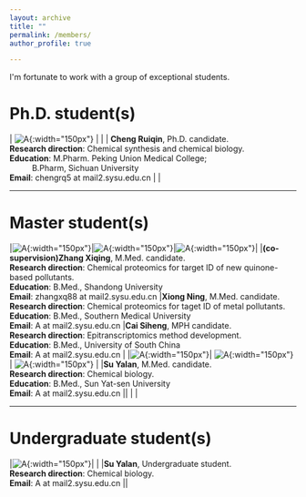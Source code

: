 ```yaml
---
layout: archive
title: ""
permalink: /members/
author_profile: true

---
```

<p class="text-center">
I'm fortunate to work with a group of exceptional students.
</p>

Ph.D. student(s)
======
<style>
table {
    border-collapse: collapse;
    border:none;
}
td, th {
    border: none;
}
table th:first-of-type {
    width: 8cm;
}
table th:first-of-type(2) {
    width: 8cm;
}
table th:first-of-type(3) {
    width: 8cm;
}
</style>
    
| ![A](/images/CRQ.jpg){:width="150px"} |  | 
| <b>Cheng Ruiqin</b>, Ph.D. candidate.  <br> <b>Research direction</b>: Chemical synthesis and chemical biology. <br> <b>Education</b>: M.Pharm. Peking Union Medical College; <br>$~~~~~~~~~~$B.Pharm, Sichuan University <br><b>Email</b>: chengrq5 at mail2.sysu.edu.cn | |    

---

Master student(s)
======

|![A](/images/ZXQ.jpg){:width="150px"}|![A](/images/XN.jpg){:width="150px"}|![A](/images/CSH.jpg){:width="150px"}|
|<b>(co-supervision)Zhang Xiqing</b>, M.Med. candidate.  <br> <b>Research direction</b>: Chemical proteomics for target ID of new quinone-based pollutants. <br> <b>Education</b>: B.Med., Shandong University<br> <b>Email</b>: zhangxq88 at mail2.sysu.edu.cn |<b>Xiong Ning</b>, M.Med. candidate.  <br> <b>Research direction</b>: Chemical proteomics for taget ID of metal pollutants. <br> <b>Education</b>: B.Med., Southern Medical University<br> <b>Email</b>: A at mail2.sysu.edu.cn |<b>Cai Siheng</b>, MPH candidate.  <br> <b>Research direction</b>: Epitranscriptomics method development. <br> <b>Education</b>: B.Med., University of South China<br> <b>Email</b>: A at mail2.sysu.edu.cn  |
|![A](/images/SYL.jpg){:width="150px"}| ![A](/images/SYL.jpg){:width="150px"} | ![A](/images/SYL.jpg){:width="150px"} |
|<b>Su Yalan</b>,  M.Med. candidate.  <br> <b>Research direction</b>: Chemical biology. <br> <b>Education</b>: B.Med., Sun Yat-sen University<br> <b>Email</b>: A at mail2.sysu.edu.cn |<!--<b>TBD</b> Undergraduate student.  <br> <b>Research direction</b>: Chemical biology. <br> <b>Email</b>: A at mail2.sysu.edu.cn-->|  |  | 


---
    
Undergraduate student(s)
======

|![A](/images/SYL.jpg){:width="150px"}| |
|<b>Su Yalan</b>, Undergraduate student.  <br> <b>Research direction</b>: Chemical biology. <br> <b>Email</b>: A at mail2.sysu.edu.cn |<!--<b>TBD</b> Undergraduate student.  <br> <b>Research direction</b>: Chemical biology. <br> <b>Email</b>: A at mail2.sysu.edu.cn-->|

   

<!--

| a | b | d |
|---|---|---|
| 1 | name<img width=200/>| <img width=100/>3 |

<table>
    <tr>
        <td>This is <img width=200/></td>
        <td><div style="width:100px;color:#f00;font-weight:normal;font-style:italic;">字段1</div></td>
    </tr>
</table>
-->


<!-- ![THU](/images/THU.png){: .align-left width="200px"}   你看不到我看不到我 -->
<!-- * 2009-2013年，B.S. in Chemistry, Nankai University, 2009-2013 你看不到我看不到我 -->
<!-- # ![NKU](/images/NKU.png){: .align-right width="200px"}    你看不到我看不到我 -->






